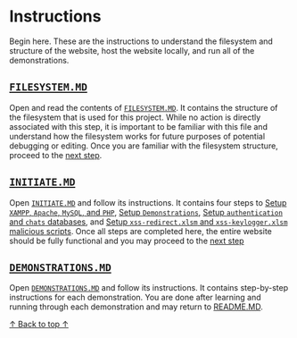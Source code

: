 # Instructions
Begin here. These are the instructions to understand the filesystem and structure of the website, host the website locally, and run all of the demonstrations. 

## [`FILESYSTEM.MD`](FILESYSTEM.MD)
Open and read the contents of [`FILESYSTEM.MD`](FILESYSTEM.MD). It contains the structure of the filesystem that is used for this project. While no action is directly associated with this step, it is important to be familiar with this file and understand how the filesystem works for future purposes of potential debugging or editing. Once you are familiar with the filesystem structure, proceed to the [next step](#initiatemd).

## [`INITIATE.MD`](INITIATE.MD)
Open [`INITIATE.MD`](INITIATE.MD) and follow its instructions. It contains four steps to [Setup `XAMPP`, `Apache`, `MySQL`, and `PHP`](INITIATE.MD#setup-xampp-apache-mysql-and-php), [Setup `Demonstrations`](INITIATE.MD#setup-demonstrations), [Setup `authentication` and `chats` databases](INITIATE.MD#setup-authentication-and-chats-databases), and [Setup `xss-redirect.xlsm` and `xss-keylogger.xlsm` malicious scripts](INITIATE.MD#setup-xss-redirectxlsm-and-xss-keyloggerxlsm-malicious-scripts). Once all steps are completed here, the entire website should be fully functional and you may proceed to the [next step](#demonstrationsmd)

## [`DEMONSTRATIONS.MD`](DEMONSTRATIONS.MD)
Open [`DEMONSTRATIONS.MD`](DEMONSTRATIONS.MD) and follow its instructions. It contains step-by-step instructions for each demonstration. You are done after learning and running through each demonstration and may return to [README.MD](../README.MD).

[&uarr; Back to top &uarr;](INSTRUCTIONS.MD#instructions)